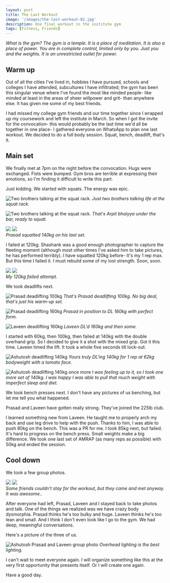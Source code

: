 ```yaml
---
layout: post
title: The Last Workout
image: '/images/the-last-workout-02.jpg'
description: One final workout in the institute gym
tags: [Fitness, Friends]
---
```

*What is the gym? The gym is a temple. It is a place of meditation. It is also a place of power. You are in complete control, limited only by you. Just you and the weights. It is an unrestricted outlet for power.*

## Warm up

Out of all the cities I've lived in, hobbies I have pursued, schools and colleges I have attended, subcultures I have infiltrated; the gym has been this singular venue where I've found the most like minded people- like minded at least in the areas of sheer willpower and grit- than anywhere else. It has given me some of my best friends. 

I had missed my college gym friends and our time together since I wrapped up my coursework and left the institute in March. So when I got the invite for the convocation- this would probably be the last time we'd all be together in one place- I gathered everyone on WhatsApp to plan one last workout. We decided to do a full body session. Squat, bench, deadlift, that's it.

## Main set

We finally met at 7pm on the night before the convocation. Hugs were exchanged. Fists were bumped. Gym bros are terrible at expressing their emotions, so I'm finding it difficult to write this part. 

Just kidding. We started with squats. The energy was epic.

![Two brothers talking at the squat rack.]({{site.baseurl}}/images/the-last-workout-19.jpg)
*Just two brothers talking life at the squat rack.*

![Two brothers talking at the squat rack.]({{site.baseurl}}/images/the-last-workout-27.jpg)
*That's Arpit bhaiyya under the bar, ready to squat.*

<div class="gallery-box">
  <div class="gallery">
    <img src="/images/the-last-workout-25.jpg">
    <img src="/images/the-last-workout-18.jpg">
  </div>
  <em>Prasad squatted 140kg on his last set.</em>
</div>

I failed at 120kg. Shashank was a good enough photographer to capture the fleeting moment (although most other times I've asked him to take pictures, he has performed terribly). I have squatted 120kg before- It's my 1 rep max. But this time I failed it. I must rebuild some of my lost strength. Soon, soon.

<div class="gallery-box">
  <div class="gallery">
    <img src="/images/the-last-workout-22.jpg">
    <img src="/images/the-last-workout-21.jpg">
  </div>
  <em>My 120kg failed attempt.</em>
</div>

We took deadlifts next.

![Prasad deadlifting 100kg]({{site.baseurl}}/images/the-last-workout-11.jpg)
*That's Prasad deadlifting 100kg. No big deal, that's just his warm-up set.*


![Prasad deadlifting 160kg]({{site.baseurl}}/images/the-last-workout-06.jpg)
*Prasad in position to DL 160kg with perfect form.*

![Laveen deadlifting 160kg]({{site.baseurl}}/images/the-last-workout-07.jpg)
*Laveen DL'd 160kg and then some.*

I started with 60kg, then 100kg, then failed at 140kg with the double overhand grip. So I decided to give it a shot with the mixed grip. Got it this time. Laveen timed the lift. It took a whole five seconds till lock-out.

![Ashutosh deadlifting 140kg]({{site.baseurl}}/images/the-last-workout-08.jpg)
*Yours truly DL'ing 140kg for 1 rep at 62kg bodyweight with a tomato face.*

![Ashutosh deadlifting 140kg once more]({{site.baseurl}}/images/the-last-workout-04.jpg)
*I was feeling up to it, so I took one more set of 140kg. I was happy I was able to pull that much weight with imperfect sleep and diet.*

We took bench presses next. I don't have any pictures of us benching, but let me tell you what happened. 

Prasad and Laveen have gotten really strong. They've joined the 225lb club.

I learned something new from Laveen. He taught me to properly arch my back and use leg drive to help with the push. Thanks to him, I was able to push 80kg on the bench. This was a PR for me. I took 85kg next, but failed. It's hard to progress on the bench press. Small weights make a big difference. We took one last set of AMRAP (as many reps as possible) with 50kg and ended the session.

## Cool down

We took a few group photos.

<div class="gallery-box">
  <div class="gallery">
    <img src="/images/the-last-workout-02.jpg">
    <img src="/images/the-last-workout-03.jpg">
  </div>
  <em>Some friends couldn't stay for the workout, but they came and met anyway. It was awesome..</em>
</div>

After everyone had left, Prasad, Laveen and I stayed back to take photos and talk. One of the things we realized was we have crazy body dysmorphia. Prasad thinks he's too bulky and huge. Laveen thinks he's too lean and small. And I think I don't even look like I go to the gym. We had deep, meaningful conversations.

Here's a picture of the three of us.

![Ashutosh Prasad and Laveen group photo]({{site.baseurl}}/images/the-last-workout-01.jpg)
*Overhead lighting is the best lighting.*

I can't wait to meet everyone again. I will organize something like this at the very first opportunity that presents itself. Or I will create one again.

Have a good day.